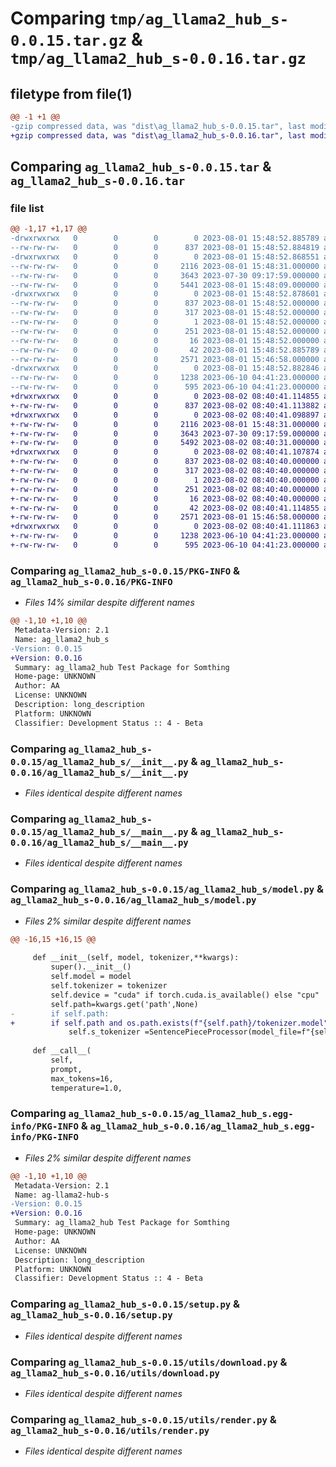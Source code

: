 # Comparing `tmp/ag_llama2_hub_s-0.0.15.tar.gz` & `tmp/ag_llama2_hub_s-0.0.16.tar.gz`

## filetype from file(1)

```diff
@@ -1 +1 @@
-gzip compressed data, was "dist\ag_llama2_hub_s-0.0.15.tar", last modified: Tue Aug  1 15:48:52 2023, max compression
+gzip compressed data, was "dist\ag_llama2_hub_s-0.0.16.tar", last modified: Wed Aug  2 08:40:41 2023, max compression
```

## Comparing `ag_llama2_hub_s-0.0.15.tar` & `ag_llama2_hub_s-0.0.16.tar`

### file list

```diff
@@ -1,17 +1,17 @@
-drwxrwxrwx   0        0        0        0 2023-08-01 15:48:52.885789 ag_llama2_hub_s-0.0.15/
--rw-rw-rw-   0        0        0      837 2023-08-01 15:48:52.884819 ag_llama2_hub_s-0.0.15/PKG-INFO
-drwxrwxrwx   0        0        0        0 2023-08-01 15:48:52.868551 ag_llama2_hub_s-0.0.15/ag_llama2_hub_s/
--rw-rw-rw-   0        0        0     2116 2023-08-01 15:48:31.000000 ag_llama2_hub_s-0.0.15/ag_llama2_hub_s/__init__.py
--rw-rw-rw-   0        0        0     3643 2023-07-30 09:17:59.000000 ag_llama2_hub_s-0.0.15/ag_llama2_hub_s/__main__.py
--rw-rw-rw-   0        0        0     5441 2023-08-01 15:48:09.000000 ag_llama2_hub_s-0.0.15/ag_llama2_hub_s/model.py
-drwxrwxrwx   0        0        0        0 2023-08-01 15:48:52.878601 ag_llama2_hub_s-0.0.15/ag_llama2_hub_s.egg-info/
--rw-rw-rw-   0        0        0      837 2023-08-01 15:48:52.000000 ag_llama2_hub_s-0.0.15/ag_llama2_hub_s.egg-info/PKG-INFO
--rw-rw-rw-   0        0        0      317 2023-08-01 15:48:52.000000 ag_llama2_hub_s-0.0.15/ag_llama2_hub_s.egg-info/SOURCES.txt
--rw-rw-rw-   0        0        0        1 2023-08-01 15:48:52.000000 ag_llama2_hub_s-0.0.15/ag_llama2_hub_s.egg-info/dependency_links.txt
--rw-rw-rw-   0        0        0      251 2023-08-01 15:48:52.000000 ag_llama2_hub_s-0.0.15/ag_llama2_hub_s.egg-info/requires.txt
--rw-rw-rw-   0        0        0       16 2023-08-01 15:48:52.000000 ag_llama2_hub_s-0.0.15/ag_llama2_hub_s.egg-info/top_level.txt
--rw-rw-rw-   0        0        0       42 2023-08-01 15:48:52.885789 ag_llama2_hub_s-0.0.15/setup.cfg
--rw-rw-rw-   0        0        0     2571 2023-08-01 15:46:58.000000 ag_llama2_hub_s-0.0.15/setup.py
-drwxrwxrwx   0        0        0        0 2023-08-01 15:48:52.882846 ag_llama2_hub_s-0.0.15/utils/
--rw-rw-rw-   0        0        0     1238 2023-06-10 04:41:23.000000 ag_llama2_hub_s-0.0.15/utils/download.py
--rw-rw-rw-   0        0        0      595 2023-06-10 04:41:23.000000 ag_llama2_hub_s-0.0.15/utils/render.py
+drwxrwxrwx   0        0        0        0 2023-08-02 08:40:41.114855 ag_llama2_hub_s-0.0.16/
+-rw-rw-rw-   0        0        0      837 2023-08-02 08:40:41.113882 ag_llama2_hub_s-0.0.16/PKG-INFO
+drwxrwxrwx   0        0        0        0 2023-08-02 08:40:41.098897 ag_llama2_hub_s-0.0.16/ag_llama2_hub_s/
+-rw-rw-rw-   0        0        0     2116 2023-08-01 15:48:31.000000 ag_llama2_hub_s-0.0.16/ag_llama2_hub_s/__init__.py
+-rw-rw-rw-   0        0        0     3643 2023-07-30 09:17:59.000000 ag_llama2_hub_s-0.0.16/ag_llama2_hub_s/__main__.py
+-rw-rw-rw-   0        0        0     5492 2023-08-02 08:40:31.000000 ag_llama2_hub_s-0.0.16/ag_llama2_hub_s/model.py
+drwxrwxrwx   0        0        0        0 2023-08-02 08:40:41.107874 ag_llama2_hub_s-0.0.16/ag_llama2_hub_s.egg-info/
+-rw-rw-rw-   0        0        0      837 2023-08-02 08:40:40.000000 ag_llama2_hub_s-0.0.16/ag_llama2_hub_s.egg-info/PKG-INFO
+-rw-rw-rw-   0        0        0      317 2023-08-02 08:40:40.000000 ag_llama2_hub_s-0.0.16/ag_llama2_hub_s.egg-info/SOURCES.txt
+-rw-rw-rw-   0        0        0        1 2023-08-02 08:40:40.000000 ag_llama2_hub_s-0.0.16/ag_llama2_hub_s.egg-info/dependency_links.txt
+-rw-rw-rw-   0        0        0      251 2023-08-02 08:40:40.000000 ag_llama2_hub_s-0.0.16/ag_llama2_hub_s.egg-info/requires.txt
+-rw-rw-rw-   0        0        0       16 2023-08-02 08:40:40.000000 ag_llama2_hub_s-0.0.16/ag_llama2_hub_s.egg-info/top_level.txt
+-rw-rw-rw-   0        0        0       42 2023-08-02 08:40:41.114855 ag_llama2_hub_s-0.0.16/setup.cfg
+-rw-rw-rw-   0        0        0     2571 2023-08-01 15:46:58.000000 ag_llama2_hub_s-0.0.16/setup.py
+drwxrwxrwx   0        0        0        0 2023-08-02 08:40:41.111863 ag_llama2_hub_s-0.0.16/utils/
+-rw-rw-rw-   0        0        0     1238 2023-06-10 04:41:23.000000 ag_llama2_hub_s-0.0.16/utils/download.py
+-rw-rw-rw-   0        0        0      595 2023-06-10 04:41:23.000000 ag_llama2_hub_s-0.0.16/utils/render.py
```

### Comparing `ag_llama2_hub_s-0.0.15/PKG-INFO` & `ag_llama2_hub_s-0.0.16/PKG-INFO`

 * *Files 14% similar despite different names*

```diff
@@ -1,10 +1,10 @@
 Metadata-Version: 2.1
 Name: ag_llama2_hub_s
-Version: 0.0.15
+Version: 0.0.16
 Summary: ag_llama2_hub Test Package for Somthing
 Home-page: UNKNOWN
 Author: AA
 License: UNKNOWN
 Description: long_description
 Platform: UNKNOWN
 Classifier: Development Status :: 4 - Beta
```

### Comparing `ag_llama2_hub_s-0.0.15/ag_llama2_hub_s/__init__.py` & `ag_llama2_hub_s-0.0.16/ag_llama2_hub_s/__init__.py`

 * *Files identical despite different names*

### Comparing `ag_llama2_hub_s-0.0.15/ag_llama2_hub_s/__main__.py` & `ag_llama2_hub_s-0.0.16/ag_llama2_hub_s/__main__.py`

 * *Files identical despite different names*

### Comparing `ag_llama2_hub_s-0.0.15/ag_llama2_hub_s/model.py` & `ag_llama2_hub_s-0.0.16/ag_llama2_hub_s/model.py`

 * *Files 2% similar despite different names*

```diff
@@ -16,15 +16,15 @@
 
     def __init__(self, model, tokenizer,**kwargs):
         super().__init__()
         self.model = model
         self.tokenizer = tokenizer
         self.device = "cuda" if torch.cuda.is_available() else "cpu"
         self.path=kwargs.get('path',None)
-        if self.path:
+        if self.path and os.path.exists(f"{self.path}/tokenizer.model"):
             self.s_tokenizer =SentencePieceProcessor(model_file=f"{self.path}/tokenizer.model")
 
     def __call__(
         self,
         prompt,
         max_tokens=16,
         temperature=1.0,
```

### Comparing `ag_llama2_hub_s-0.0.15/ag_llama2_hub_s.egg-info/PKG-INFO` & `ag_llama2_hub_s-0.0.16/ag_llama2_hub_s.egg-info/PKG-INFO`

 * *Files 2% similar despite different names*

```diff
@@ -1,10 +1,10 @@
 Metadata-Version: 2.1
 Name: ag-llama2-hub-s
-Version: 0.0.15
+Version: 0.0.16
 Summary: ag_llama2_hub Test Package for Somthing
 Home-page: UNKNOWN
 Author: AA
 License: UNKNOWN
 Description: long_description
 Platform: UNKNOWN
 Classifier: Development Status :: 4 - Beta
```

### Comparing `ag_llama2_hub_s-0.0.15/setup.py` & `ag_llama2_hub_s-0.0.16/setup.py`

 * *Files identical despite different names*

### Comparing `ag_llama2_hub_s-0.0.15/utils/download.py` & `ag_llama2_hub_s-0.0.16/utils/download.py`

 * *Files identical despite different names*

### Comparing `ag_llama2_hub_s-0.0.15/utils/render.py` & `ag_llama2_hub_s-0.0.16/utils/render.py`

 * *Files identical despite different names*

